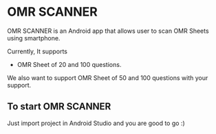# OMR SCANNER

OMR SCANNER is an Android app that allows user to scan OMR Sheets using smartphone.

Currently, It supports
 - OMR Sheet of 20 and 100 questions.

We also want to support OMR Sheet of 50 and 100 questions with your support.



## To start OMR SCANNER
Just import project in Android Studio and you are good to go :)
